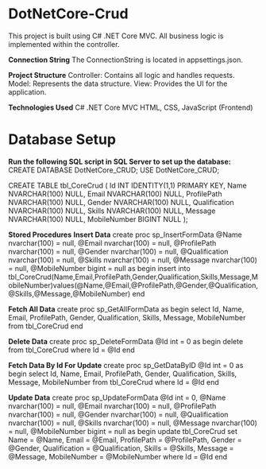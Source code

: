 # DotNetCore-Crud
This project is built using C# .NET Core MVC. All business logic is implemented within the controller.

**Connection String**
The ConnectionString is located in appsettings.json.

**Project Structure**
Controller: Contains all logic and handles requests.
Model: Represents the data structure.
View: Provides the UI for the application.

**Technologies Used**
C#
.NET Core MVC
HTML, CSS, JavaScript (Frontend)

# Database Setup

**Run the following SQL script in SQL Server to set up the database:**
CREATE DATABASE DotNetCore_CRUD;
USE DotNetCore_CRUD;

CREATE TABLE tbl_CoreCrud (
    Id INT IDENTITY(1,1) PRIMARY KEY,
    Name NVARCHAR(100) NULL,
    Email NVARCHAR(100) NULL,
    ProfilePath NVARCHAR(100) NULL,
    Gender NVARCHAR(100) NULL,
    Qualification NVARCHAR(100) NULL,
    Skills NVARCHAR(100) NULL,
    Message NVARCHAR(100) NULL,
    MobileNumber BIGINT NULL
);

**Stored Procedures**
**Insert Data**
create proc sp_InsertFormData
@Name nvarchar(100) = null,
@Email nvarchar(100) = null,
@ProfilePath nvarchar(100) = null,
@Gender nvarchar(100) = null,
@Qualification nvarchar(100) = null,
@Skills nvarchar(100) = null,
@Message nvarchar(100) = null,
@MobileNumber bigint  = null
as
begin
	insert into tbl_CoreCrud(Name,Email,ProfilePath,Gender,Qualification,Skills,Message,MobileNumber)values(@Name,@Email,@ProfilePath,@Gender,@Qualification,@Skills,@Message,@MobileNumber)
end

**Fetch All Data**
create proc sp_GetAllFormData
as
begin
	select Id, Name, Email, ProfilePath, Gender, Qualification, Skills, Message, MobileNumber from tbl_CoreCrud
end

**Delete Data**
create proc sp_DeleteFormData
@Id int = 0
as
begin
delete from tbl_CoreCrud where Id = @Id
end

**Fetch Data By Id For Update**
create proc sp_GetDataByID
@Id int = 0
as
begin
select Id, Name, Email, ProfilePath, Gender, Qualification, Skills, Message, MobileNumber from tbl_CoreCrud where Id = @Id
end

**Update Data**
create proc sp_UpdateFormData
@Id int = 0,
@Name nvarchar(100) = null,
@Email nvarchar(100) = null,
@ProfilePath nvarchar(100) = null,
@Gender nvarchar(100) = null,
@Qualification nvarchar(100) = null,
@Skills nvarchar(100) = null,
@Message nvarchar(100) = null,
@MobileNumber bigint  = null
as
begin
	update tbl_CoreCrud
	set
		Name = @Name,
		Email = @Email,
		ProfilePath = @ProfilePath,
		Gender = @Gender,
		Qualification = @Qualification,
		Skills = @Skills,
		Message = @Message,
		MobileNumber = @MobileNumber
	where Id = @Id
end








